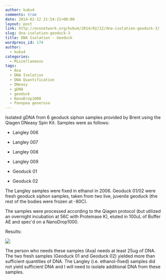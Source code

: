 ```yaml
---
author: kubu4
comments: true
date: 2014-02-12 21:54:21+00:00
layout: post
link: http://onsnetwork.org/kubu4/2014/02/12/dna-isolation-geoduck-3/
slug: dna-isolation-geoduck-3
title: DNA Isolation - Geoduck
wordpress_id: 174
author:
  - kubu4
categories:
  - Miscellaneous
tags:
  - Axa
  - DNA Isolation
  - DNA Quantification
  - DNeasy
  - gDNA
  - geoduck
  - NanoDrop1000
  - Panopea generosa
---
```


Isolated gDNA from 6 geoduck siphon samples provided by Brent using the Qiagen DNeasy Spin Kit. Samples were as follows:




    
  * Langley 006

    
  * Langley 007

    
  * Langley 008

    
  * Langley 009

    
  * Geoduck 01

    
  * Geoduck 02



The Langley samples were fixed in ethanol in 2006. Geoduck 01/02 were fresh geoduck siphon samples, taken from two live, juvenile geoduck (the rest of the bodies were frozen at -80C).

The samples were processed according to the Qiagen protocol (but utilized an overnight incubation at 56C with Proteinase K), eluted in 100uL of Buffer AE and spec'd on a NanoDrop1000.

Results:

![](http://eagle.fish.washington.edu/Arabidopsis/20140212%20-%20Geoduck%20gDNA-01.JPG)

The person who needs these samples (Axa) needs at least 25ug of DNA. The two fresh samples (Geoduck 01 and Geoduck 02) yielded more than sufficient quantities of DNA. The Langley (i.e. ethanol-fixed) samples did not yield sufficient DNA and I will need to isolate additional DNA from these samples.
